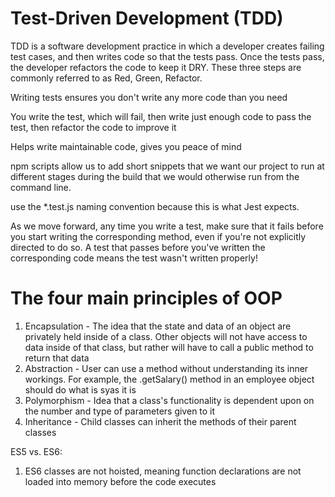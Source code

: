 # Test-Driven Development (TDD)

TDD is a software development practice in which a developer creates failing test cases, and then writes code so that the tests pass. Once the tests pass, the developer refactors the code to keep it DRY. These three steps are commonly referred to as Red, Green, Refactor.

Writing tests ensures you don't write any more code than you need

You write the test, which will fail, then write just enough code to pass the test, then refactor the code to improve it

Helps write maintainable code, gives you peace of mind

npm scripts allow us to add short snippets that we want our project to run at different stages during the build that we would otherwise run from the command line.

use the *.test.js naming convention because this is what Jest expects.

As we move forward, any time you write a test, make sure that it fails before you start writing the corresponding method, even if you're not explicitly directed to do so. A test that passes before you've written the corresponding code means the test wasn't written properly!

# The four main principles of OOP

1. Encapsulation - The idea that the state and data of an object are privately held inside of a class. Other objects will not have access to data inside of that class, but rather will have to call a public method to return that data
2. Abstraction - User can use a method without understanding its inner workings. For example, the .getSalary() method in an employee object should do what is syas it is 
3. Polymorphism - Idea that a class's functionality is dependent upon on the number and type of parameters given to it
4. Inheritance - Child classes can inherit the methods of their parent classes

ES5 vs. ES6:

1. ES6 classes are not hoisted, meaning function declarations are not loaded into memory before the code executes 